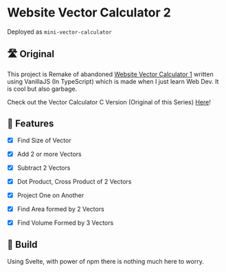 # Website Vector Calculator 2

Deployed as `mini-vector-calculator`

## 🛣️ Original

This project is Remake of abandoned [Website Vector Calculator 1](https://github.com/Leomotors/Website-Vector-Calculator) written using VanillaJS (In TypeScript) which is made when I just learn Web Dev. It is cool but also garbage.

Check out the Vector Calculator C Version (Original of this Series) [Here](https://github.com/Leomotors/Mini-Vector-Calculator)!

## 📱 Features

- [X] Find Size of Vector

- [X] Add 2 or more Vectors

- [X] Subtract 2 Vectors

- [X] Dot Product, Cross Product of 2 Vectors

- [X] Project One on Another

- [X] Find Area formed by 2 Vectors

- [X] Find Volume Formed by 3 Vectors

## 🌿 Build

Using Svelte, with power of npm there is nothing much here to worry.
